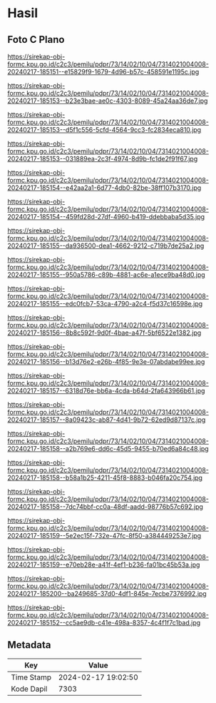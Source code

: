 # Hasil

## Foto C Plano

https://sirekap-obj-formc.kpu.go.id/c2c3/pemilu/pdpr/73/14/02/10/04/7314021004008-20240217-185151--e15829f9-1679-4d96-b57c-458591e1195c.jpg

https://sirekap-obj-formc.kpu.go.id/c2c3/pemilu/pdpr/73/14/02/10/04/7314021004008-20240217-185153--b23e3bae-ae0c-4303-8089-45a24aa36de7.jpg

https://sirekap-obj-formc.kpu.go.id/c2c3/pemilu/pdpr/73/14/02/10/04/7314021004008-20240217-185153--d5f1c556-5cfd-4564-9cc3-fc2834eca810.jpg

https://sirekap-obj-formc.kpu.go.id/c2c3/pemilu/pdpr/73/14/02/10/04/7314021004008-20240217-185153--031889ea-2c3f-4974-8d9b-fc1de2f91f67.jpg

https://sirekap-obj-formc.kpu.go.id/c2c3/pemilu/pdpr/73/14/02/10/04/7314021004008-20240217-185154--e42aa2a1-6d77-4db0-82be-38ff107b3170.jpg

https://sirekap-obj-formc.kpu.go.id/c2c3/pemilu/pdpr/73/14/02/10/04/7314021004008-20240217-185154--459fd28d-27df-4960-b419-ddebbaba5d35.jpg

https://sirekap-obj-formc.kpu.go.id/c2c3/pemilu/pdpr/73/14/02/10/04/7314021004008-20240217-185155--da936500-dea1-4662-9212-c719b7de25a2.jpg

https://sirekap-obj-formc.kpu.go.id/c2c3/pemilu/pdpr/73/14/02/10/04/7314021004008-20240217-185155--950a5786-c89b-4881-ac6e-a1ece9ba48d0.jpg

https://sirekap-obj-formc.kpu.go.id/c2c3/pemilu/pdpr/73/14/02/10/04/7314021004008-20240217-185155--edc0fcb7-53ca-4790-a2c4-f5d37c16598e.jpg

https://sirekap-obj-formc.kpu.go.id/c2c3/pemilu/pdpr/73/14/02/10/04/7314021004008-20240217-185156--8b8c592f-9d0f-4bae-a47f-5bf6522e1382.jpg

https://sirekap-obj-formc.kpu.go.id/c2c3/pemilu/pdpr/73/14/02/10/04/7314021004008-20240217-185156--b13d76e2-e26b-4f85-9e3e-07abdabe99ee.jpg

https://sirekap-obj-formc.kpu.go.id/c2c3/pemilu/pdpr/73/14/02/10/04/7314021004008-20240217-185157--6318d76e-bb6a-4cda-b64d-2fa643966b61.jpg

https://sirekap-obj-formc.kpu.go.id/c2c3/pemilu/pdpr/73/14/02/10/04/7314021004008-20240217-185157--8a09423c-ab87-4d41-9b72-62ed9d87137c.jpg

https://sirekap-obj-formc.kpu.go.id/c2c3/pemilu/pdpr/73/14/02/10/04/7314021004008-20240217-185158--a2b769e6-dd6c-45d5-9455-b70ed6a84c48.jpg

https://sirekap-obj-formc.kpu.go.id/c2c3/pemilu/pdpr/73/14/02/10/04/7314021004008-20240217-185158--b58a1b25-4211-45f8-8883-b046fa20c754.jpg

https://sirekap-obj-formc.kpu.go.id/c2c3/pemilu/pdpr/73/14/02/10/04/7314021004008-20240217-185158--7dc74bbf-cc0a-48df-aadd-98776b57c692.jpg

https://sirekap-obj-formc.kpu.go.id/c2c3/pemilu/pdpr/73/14/02/10/04/7314021004008-20240217-185159--5e2ec15f-732e-47fc-8f50-a384449253e7.jpg

https://sirekap-obj-formc.kpu.go.id/c2c3/pemilu/pdpr/73/14/02/10/04/7314021004008-20240217-185159--e70eb28e-a41f-4ef1-b236-fa01bc45b53a.jpg

https://sirekap-obj-formc.kpu.go.id/c2c3/pemilu/pdpr/73/14/02/10/04/7314021004008-20240217-185200--ba249685-37d0-4df1-845e-7ecbe7376992.jpg

https://sirekap-obj-formc.kpu.go.id/c2c3/pemilu/pdpr/73/14/02/10/04/7314021004008-20240217-185152--cc5ae9db-c41e-498a-8357-4c4f1f7c1bad.jpg


## Metadata

| Key        | Value               |
| ---------- | ------------------- |
| Time Stamp | 2024-02-17 19:02:50 |
| Kode Dapil | 7303                |



